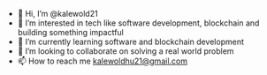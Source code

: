 - 👋 Hi, I’m @kalewold21
- 👀 I’m interested in tech like software development, blockchain and building something impactful
- 🌱 I’m currently learning software and blockchain development
- 💞️ I’m looking to collaborate on solving a real world problem
- 📫 How to reach me kalewoldhu21@gmail.com

<!---
kalewold21/kalewold21 is a ✨ special ✨ repository because its `README.md` (this file) appears on your GitHub profile.
You can click the Preview link to take a look at your changes.
--->
